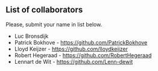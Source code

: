 ## List of collaborators

Please, submit your name in list below.

* Luc Bronsdijk
* Patrick Bokhove - https://github.com/PatrickBokhove
* Lloyd Keijzer - https://github.com/lloydkeijzer
* Robert Hegeraad - https://github.com/RobertHegeraad
* Lennart de Wit - https://github.com/Lenn-dewit
